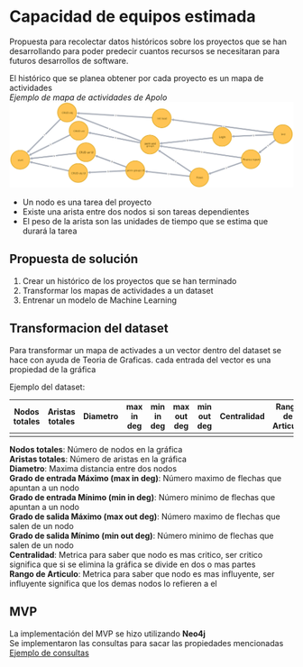 # Capacidad de equipos estimada

Propuesta para recolectar datos históricos sobre los proyectos que se han desarrollando para poder predecir cuantos recursos se necesitaran para futuros desarrollos de software.

El histórico que se planea obtener por cada proyecto es un mapa de actividades<br>
*Ejemplo de mapa de actividades de Apolo*
![Mapa de actividades](graph.png)

* Un nodo es una tarea del proyecto
* Existe una arista entre dos nodos si son tareas dependientes
* El peso de la arista son las unidades de tiempo que se estima que durará la tarea

## Propuesta de solución

1. Crear un histórico de los proyectos que se han terminado
2. Transformar los mapas de actividades a un dataset
3. Entrenar un modelo de Machine Learning


## Transformacion del dataset
Para transformar un mapa de activades a un vector dentro del dataset se hace con ayuda de Teoria de Graficas.
cada entrada del vector es una propiedad de la gráfica

Ejemplo del dataset:

|Nodos totales|Aristas totales|Diametro|max in deg|min in deg|max out deg|min out deg|Centralidad|Rango de Articulo|
|---|---|---|---|---|---|---|---|---|
|   |   |   |   |   |   |   |   |   |

**Nodos totales**: Número de nodos en la gráfica<br>
**Aristas totales**: Número de aristas en la gráfica<br>
**Diametro**: Maxima distancia entre dos nodos<br>
**Grado de entrada Máximo (max in deg)**: Número maximo de flechas que apuntan a un nodo<br>
**Grado de entrada Mínimo (min in deg)**: Número minimo de flechas que apuntan a un nodo<br>
**Grado de salida Máximo (max out deg)**: Número maximo de flechas que salen de un nodo<br>
**Grado de salida Mínimo (min out deg)**: Número minimo de flechas que salen de un nodo<br>
**Centralidad**: Metrica para saber que nodo es mas critico, ser critico significa que si se elimina la gráfica se divide en dos o mas partes<br>
**Rango de Articulo**: Metrica para saber que nodo es mas influyente, ser influyente significa que los demas nodos lo refieren a el<br>


## MVP
La implementación del MVP se hizo utilizando **Neo4j**<br>
Se implementaron las consultas para sacar las propiedades mencionadas
[Ejemplo de consultas](/queries.md)
